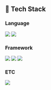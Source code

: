 <div>
  
  ## 🧱 Tech Stack
  ### Language
  <!--java-->
  <img src="https://img.shields.io/badge/java-007396?style=for-the-badge&logo=java&logoColor=white">
  <!--C++-->
  <img src="https://img.shields.io/badge/c++-00599C?style=for-the-badge&logo=c%2B%2B&logoColor=white">
  <br/>
  
  ### Framework
  <!--Spring-->
  <img src="https://img.shields.io/badge/spring-6DB33F?style=for-the-badge&logo=spring&logoColor=white"> 
  <!--vue.js-->
  <img src="https://img.shields.io/badge/vue.js-4FC08D?style=for-the-badge&logo=vue.js&logoColor=white"> 
  <!--Flutter-->
  <img src="https://img.shields.io/badge/flutter-02569B?style=for-the-badge&logo=flutter&logoColor=white">
  <br/>
  
  ### ETC
  <!--MySQL-->
  <img src="https://img.shields.io/badge/MySQL-4479A1?style=flat-square&logo=MySQL&logoColor=white"/>
  <br/>
  <br/>
  
</div>
